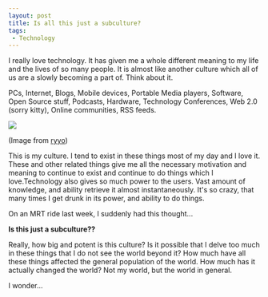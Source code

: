 ```yaml
---
layout: post
title: Is all this just a subculture?
tags:
 - Technology
---
```


I really love technology. It has given me a whole different meaning to my life and the lives of so many people. It is almost like another culture which all of us are a slowly becoming a part of. Think about it.

PCs, Internet, Blogs,  Mobile devices, Portable Media players, Software, Open Source stuff, Podcasts,  Hardware, Technology Conferences, Web 2.0 (sorry kitty),  Online communities, RSS feeds.

[![](http://farm1.static.flickr.com/90/249804450_086e8c5342.jpg)][0]

(Image from [ryyo][1])

This is my culture. I tend to exist in these things most of my day and I love it. These and other related things give me all the necessary motivation and meaning to continue to exist and continue to do things which I love.Technology also gives so much power to the users. Vast amount of knowledge, and ability retrieve it almost instantaneously. It's so crazy, that many times I get drunk in its power, and ability to do things.

On an MRT ride last week, I suddenly had this thought...

**Is this just a subculture??**

Really, how big and potent is this culture? Is it possible that I delve too much in these things that I do not see the world beyond it? How much have all these things affected the general population of the world. How much has it actually changed the world? Not my world, but the world in general.

I wonder...

[0]: http://www.flickr.com/photos/ryyo/249804450/
[1]: http://www.flickr.com/photos/ryyo/
